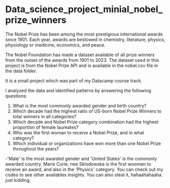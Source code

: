 # Data_science_project_minial_nobel_prize_winners
The Nobel Prize has been among the most prestigious international awards since 1901. Each year, awards are bestowed in chemistry, literature, physics, physiology or medicine, economics, and peace. 

The Nobel Foundation has made a dataset available of all prize winners from the outset of the awards from 1901 to 2023. The dataset used in this project is from the Nobel Prize API and is available in the nobel.csv file in the data folder.

It is a small project which was part of my Datacamp course track.

I analyzed the data and identified patterns by answering the following questions:
1. What is the most commonly awarded gender and birth country?
2. Which decade had the highest ratio of US-born Nobel Prize Winners to total winners in all categories?
3.  Which decade and Nobel Prize category combination had the highest proportion of female laureates?
4.  Who was the first woman to receive a Nobel Prize, and in what category?
5.  Which individual or organizations have won more than one Nobel Prize throughout the years?

-'Male' is the most awarded gender and 'United States' is the commonly awarded country.
Marie Curie, nee Sklodowska is the first wooman to receive an award, and also in the 'Physics' category. 
You can check out my codes to see other availables insights. You can also steal it, hahaahahaaha. just kidding.
